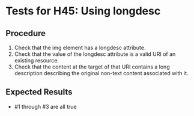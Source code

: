 # Tests for H45: Using longdesc

## Procedure

1. Check that the img element has a longdesc attribute.
2. Check that the value of the longdesc attribute is a valid URI of an existing resource.
3. Check that the content at the target of that URI contains a long description describing the original non-text content associated with it.

## Expected Results

- #1 through #3 are all true
